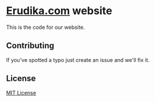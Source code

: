# [Erudika.com](http://erudika.com) website

This is the code for our website.

## Contributing

If you've spotted a typo just create an issue and we'll fix it.

## License
[MIT License](LICENSE)
